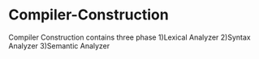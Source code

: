 # Compiler-Construction
Compiler Construction contains three phase 1)Lexical Analyzer 2)Syntax Analyzer 3)Semantic Analyzer
